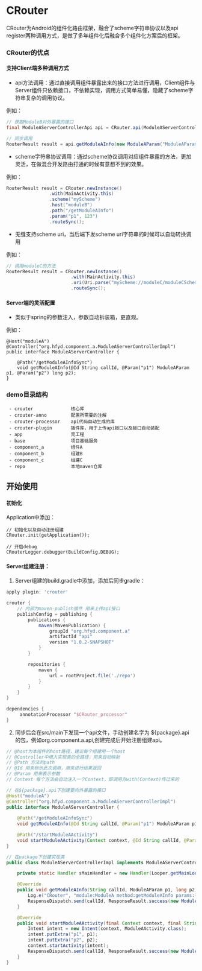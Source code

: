 # CRouter
CRouter为Android的组件化路由框架，融合了scheme字符串协议以及api register两种调用方式，是做了多年组件化后融合多个组件化方案后的框架。

### CRouter的优点
#### 支持Client端多种调用方式
- api方法调用：通过直接调用组件暴露出来的接口方法进行调用，Client组件与Server组件只依赖接口，不依赖实现，调用方式简单易懂，隐藏了scheme字符串复杂的调用协议。

例如：
``` java
// 获取ModuleB对外暴露的接口
final ModuleAServerControllerApi api = CRouter.api(ModuleAServerControllerApi.class);

// 同步调用
RouterResult result = api.getModuleAInfo(new ModuleAParam("ModuleAParam1"), 123).routeSync();
```

- scheme字符串协议调用：通过scheme协议调用对应组件暴露的方法，更加灵活，在做混合开发路由打通的时候有意想不到的效果。

例如：
``` java
RouterResult result = CRouter.newInstance()
                .with(MainActivity.this)
                .scheme("myScheme")
                .host("moduleB")
                .path("/getModuleAInfo")
                .param("p1", 123")
                .routeSync();

```

- 无缝支持scheme uri，当后端下发scheme uri字符串的时候可以自动转换调用

例如：
``` java
// 调用moduleC的方法
RouterResult result = CRouter.newInstance()
                        .with(MainActivity.this)
                        .uri(Uri.parse("myScheme://moduleC/moduleCSchemeUriActivity?p1=fromMainActivity&p2=2003&p3=true"))
                        .routeSync();
```

#### Server端的灵活配置
- 类似于spring的参数注入，参数自动拆装箱，更直观。

例如：
```
@Host("moduleA")
@Controller("org.hfyd.component.a.ModuleAServerControllerImpl")
public interface ModuleAServerController {

    @Path("/getModuleAInfoSync")
    void getModuleAInfo(@Id String callId, @Param("p1") ModuleAParam p1, @Param("p2") long p2);
}
```


### demo目录结构
```
 - crouter              核心库
 - crouter-anno         配置所需要的注解
 - crouter-processor    api代码自动生成的库
 - crouter-plugin       插件库，用于上传api接口以及接口自动装配
 - app                  壳工程
 - base                 项目基础服务
 - component_a          组件A
 - component_b          组建B
 - component_c          组建C
 - repo                 本地maven仓库
```

## 开始使用

#### 初始化
Application中添加：
```
// 初始化以及自动注册组建
CRouter.init(getApplication());

// 开启debug
CRouterLogger.debugger(BuildConfig.DEBUG);
```

#### Server组建注册：
1. Server组建的build.gradle中添加，添加后同步gradle：
``` groovy
apply plugin: 'crouter'

crouter {
    // 内部为maven-publish插件 用来上传api接口
    publishConfig = publishing {
        publications {
            maven(MavenPublication) {
                groupId "org.hfyd.component.a"
                artifactId "api"
                version "1.0.2-SNAPSHOT"
            }
        }

        repositories {
            maven {
                url = rootProject.file('./repo')
            }
        }
    } 
}

dependencies {
     annotationProcessor "$CRouter_processor"
}
```

2. 同步后会在src/main下发现一个api文件，手动创建名字为 ${package}.api 的包，例如org.component.a.api,创建完成后开始注册组建api。

``` java
// @host为本组件的host路径，建议每个组建用一个host
// @Controller中填入实现类的全路径，用来自动映射
// @Path 方法的path
// @Id 用来标示此次调用，用来进行结果返回
// @Param 用来表示参数
// Context 每个方法会自动注入一个Context，即调用方with(Context)传过来的

// 在${package}.api下创建要向外暴露的接口
@Host("moduleA")
@Controller("org.hfyd.component.a.ModuleAServerControllerImpl")
public interface ModuleAServerController {
    
    @Path("/getModuleAInfoSync")
    void getModuleAInfo(@Id String callId, @Param("p1") ModuleAParam p1, @Param("p2") long p2);

    @Path("/startModuleAActivity")
    void startModuleAActivity(Context context, @Id String callId, @Param("p1") ModuleAParam p1, @Param("p2") boolean p2);
}

// 在package下创建实现类
public class ModuleAServerControllerImpl implements ModuleAServerController {

    private static Handler sMainHandler = new Handler(Looper.getMainLooper());

    @Override
    public void getModuleAInfo(String callId, ModuleAParam p1, long p2) {
        Log.e("CRouter", "module:ModuleA method:getModuleAInfo params:{p1:" + p1 + ",p2:" + p2 + "}");
        ResponseDispatch.send(callId, ResponseResult.success(new ModuleAResult(p1.getName(), p2)));
    }

    @Override
    public void startModuleAActivity(final Context context, final String callId, final ModuleAParam p1, final boolean p2) {
        Intent intent = new Intent(context, ModuleAActivity.class);
        intent.putExtra("p1", p1);
        intent.putExtra("p2", p2);
        context.startActivity(intent);
        ResponseDispatch.send(callId, ResponseResult.success(new ModuleAResult("startModuleAActivityResult", 100)));
    }
}

```





